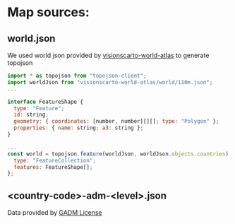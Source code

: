 # Map sources:

## world.json

We used world json provided by [visionscarto-world-atlas](https://github.com/visionscarto/world-atlas) to generate topojson

```js
import * as topojson from "topojson-client";
import worldJson from "visionscarto-world-atlas/world/110m.json";
...

interface FeatureShape {
  type: "Feature";
  id: string;
  geometry: { coordinates: [number, number][][]; type: "Polygon" };
  properties: { name: string; a3: string };
}

...
const world = topojson.feature(worldJson, worldJson.objects.countries) as {
  type: "FeatureCollection";
  features: FeatureShape[];
};
```

## \<country-code>-adm-\<level>.json

Data provided by [GADM License](https://gadm.org/license.html)
